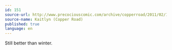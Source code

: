 ```yaml
---
id: 151
source-url: http://www.precociouscomic.com/archive/copperroad/2011/02/17
source-name: Kaitlyn (Copper Road)
published: true
language: en
---
```

Still better than winter.
